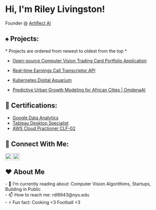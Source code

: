 <h1>Hi, I'm Riley Livingston! </h1>

Founder @ [Artiflect AI](https://artiflect.app/)

<h2> ♠️ Projects:</h2>
* Projects are ordered from newest to oldest from the top *

   - [Open-source Computer Vision Trading Card Portfolio Application](https://github.com/Riley-livingston/Mango)

   - [Real-time Earnings Call Transcriptor API](https://github.com/Riley-livingston/earnings-transcription-api)

   - [Kubernetes Digital Aquarium](https://github.com/Riley-livingston/Kube-Aquarium/blob/main/README.md)

   - [Predictive Urban Growth Modeling for African Cities | OmdenaAI](https://riley-livingston-temporary-streamlit-1--omdena-homepage-ymlo55.streamlit.app/)

<h2> 📄 Certifications:</h2>

- [Google Data Analytics](https://coursera.org/share/1bc669ea0359a81e313d773a412d5bb6)
- [Tableau Desktop Specialist](https://www.credly.com/badges/cd0f31cb-d769-4520-9b8d-a0dfabcaa071?source=linked_in_profile)
- [AWS Cloud Practioner CLF-02](https://www.credly.com/badges/4154efab-e896-4614-8019-e5dd7210eebe)

<h2> 🤳 Connect With Me:</h2>



[<img align="left" alt="RileyLivingston | LinkedIn" width="22px" src="https://simpleicons.org/icons/linkedin.svg" />][linkedin]
[<img align="left" alt="RileyLivingston | Twitter" width="22px" src="https://simpleicons.org/icons/twitter.svg" />][twitter]

[linkedin]: https://www.linkedin.com/in/rileylivingston/
[twitter]: https://twitter.com/64Livingston
<br /> 
<h2>  ❤️ About Me</h2>
 - 🌱 I’m currently reading about: Computer Vision Algorithims, Startups, Building in Public
<br />
 - 📫 How to reach me: rdl8943@nyu.edu
<br />
 - ⚡ Fun fact: Cooking <3 Football <3
